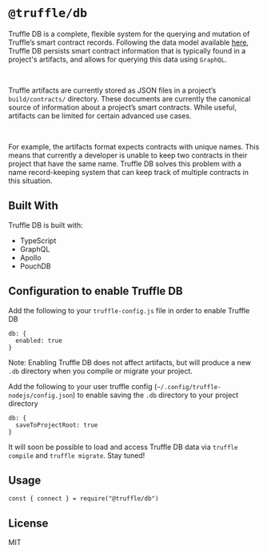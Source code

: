 # `@truffle/db`

Truffle DB is a complete, flexible system for the querying and mutation
of Truffle’s smart contract records. Following the data model available [here](https://trufflesuite.github.io/artifact-updates/data-model.html),
Truffle DB persists smart contract information that is typically found in
a project's artifacts, and allows for querying this data using `GraphQL`.

</br>

Truffle artifacts are currently stored as JSON files in a project’s `build/contracts/`
directory. These documents are currently the canonical source of information about
a project’s smart contracts. While useful, artifacts can be limited for certain advanced
use cases.

</br>

For example, the artifacts format expects contracts with unique names.
This means that currently a developer is unable to keep two contracts in their project
that have the same name. Truffle DB solves this problem with a name record-keeping
system that can keep track of multiple contracts in this situation.

## Built With

Truffle DB is built with:

- TypeScript
- GraphQL
- Apollo
- PouchDB

## Configuration to enable Truffle DB

Add the following to your `truffle-config.js` file in order to enable Truffle DB

```
db: {
  enabled: true
}
```

Note: Enabling Truffle DB does not affect artifacts, but will produce a new `.db`
directory when you compile or migrate your project.

Add the following to your user truffle config (`~/.config/truffle-nodejs/config.json`) to enable saving the `.db` directory to your project directory

```
db: {
  saveToProjectRoot: true
}
```

It will soon be possible to load and access Truffle DB data via `truffle compile` and `truffle migrate`.
Stay tuned!

## Usage

```
const { connect } = require("@truffle/db")

```

## License

MIT
